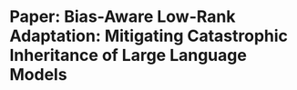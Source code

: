 # Paper: Bias-Aware Low-Rank Adaptation: Mitigating Catastrophic Inheritance of Large Language Models
